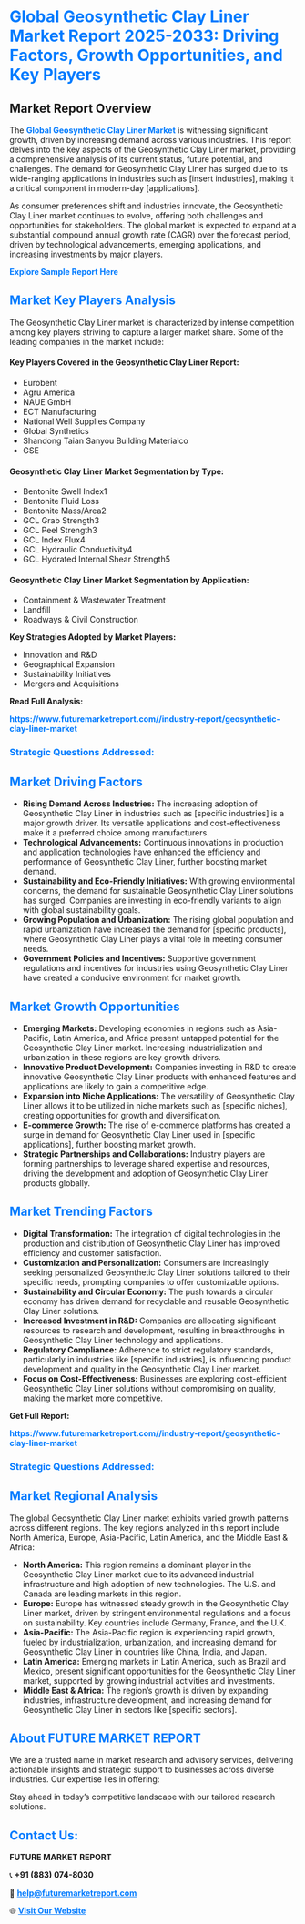 <h1 style="color: #007BFF;">Global Geosynthetic Clay Liner Market Report 2025-2033: Driving Factors, Growth Opportunities, and Key Players</h1>

<section id="overview">
<h2>Market Report Overview</h2>
<p>The <a href="https://www.futuremarketreport.com//industry-report/geosynthetic-clay-liner-market" style="color: #007BFF; text-decoration: none;"><strong>Global Geosynthetic Clay Liner Market</strong></a> is witnessing significant growth, driven by increasing demand across various industries. This report delves into the key aspects of the Geosynthetic Clay Liner market, providing a comprehensive analysis of its current status, future potential, and challenges. The demand for Geosynthetic Clay Liner has surged due to its wide-ranging applications in industries such as [insert industries], making it a critical component in modern-day [applications].</p>
<p>As consumer preferences shift and industries innovate, the Geosynthetic Clay Liner market continues to evolve, offering both challenges and opportunities for stakeholders. The global market is expected to expand at a substantial compound annual growth rate (CAGR) over the forecast period, driven by technological advancements, emerging applications, and increasing investments by major players.</p>
</section>

<section id="overview">
<p><a href="https://www.futuremarketreport.com//request-sample/reportId=64281" style="color: #007BFF; text-decoration: none;"><strong>Explore Sample Report Here</strong></a></p>
</section>

<section id="key-players">
<h2 style="color: #007BFF;">Market Key Players Analysis</h2>
<p>The Geosynthetic Clay Liner market is characterized by intense competition among key players striving to capture a larger market share. Some of the leading companies in the market include:</p>
<h4>Key Players Covered in the Geosynthetic Clay Liner Report:</h4>
<ul><li>Eurobent</li><li>Agru America</li><li>NAUE GmbH</li><li>ECT Manufacturing</li><li>National Well Supplies Company</li><li>Global Synthetics</li><li>Shandong Taian Sanyou Building Materialco</li><li>GSE</li></ul>
<h4>Geosynthetic Clay Liner Market Segmentation by Type:</h4>
<ul><li>Bentonite Swell Index1</li><li>Bentonite Fluid Loss</li><li>Bentonite Mass/Area2</li><li>GCL Grab Strength3</li><li>GCL Peel Strength3</li><li>GCL Index Flux4</li><li>GCL Hydraulic Conductivity4</li><li>GCL Hydrated Internal Shear Strength5</li></ul>

<h4>Geosynthetic Clay Liner Market Segmentation by Application:</h4>
<ul><li>Containment &amp; Wastewater Treatment</li><li>Landfill</li><li>Roadways &amp; Civil Construction</li></ul>
<p><strong>Key Strategies Adopted by Market Players:</strong></p>
<ul>
<li>Innovation and R&D</li>
<li>Geographical Expansion</li>
<li>Sustainability Initiatives</li>
<li>Mergers and Acquisitions</li>
</ul>
</section>

<section>
<p><strong>Read Full Analysis: </strong></p><a href="https://www.futuremarketreport.com//industry-report/geosynthetic-clay-liner-market" style="color: #007BFF; text-decoration: none;"><strong>https://www.futuremarketreport.com//industry-report/geosynthetic-clay-liner-market</strong></a>
<h3 style="color: #007BFF;">Strategic Questions Addressed:</h3>
</section>

<section id="driving-factors">
<h2 style="color: #007BFF;">Market Driving Factors</h2>
<ul>
<li><strong>Rising Demand Across Industries:</strong> The increasing adoption of Geosynthetic Clay Liner in industries such as [specific industries] is a major growth driver. Its versatile applications and cost-effectiveness make it a preferred choice among manufacturers.</li>
<li><strong>Technological Advancements:</strong> Continuous innovations in production and application technologies have enhanced the efficiency and performance of Geosynthetic Clay Liner, further boosting market demand.</li>
<li><strong>Sustainability and Eco-Friendly Initiatives:</strong> With growing environmental concerns, the demand for sustainable Geosynthetic Clay Liner solutions has surged. Companies are investing in eco-friendly variants to align with global sustainability goals.</li>
<li><strong>Growing Population and Urbanization:</strong> The rising global population and rapid urbanization have increased the demand for [specific products], where Geosynthetic Clay Liner plays a vital role in meeting consumer needs.</li>
<li><strong>Government Policies and Incentives:</strong> Supportive government regulations and incentives for industries using Geosynthetic Clay Liner have created a conducive environment for market growth.</li>
</ul>
</section>

<section id="growth-opportunities">
<h2 style="color: #007BFF;">Market Growth Opportunities</h2>
<ul>
<li><strong>Emerging Markets:</strong> Developing economies in regions such as Asia-Pacific, Latin America, and Africa present untapped potential for the Geosynthetic Clay Liner market. Increasing industrialization and urbanization in these regions are key growth drivers.</li>
<li><strong>Innovative Product Development:</strong> Companies investing in R&D to create innovative Geosynthetic Clay Liner products with enhanced features and applications are likely to gain a competitive edge.</li>
<li><strong>Expansion into Niche Applications:</strong> The versatility of Geosynthetic Clay Liner allows it to be utilized in niche markets such as [specific niches], creating opportunities for growth and diversification.</li>
<li><strong>E-commerce Growth:</strong> The rise of e-commerce platforms has created a surge in demand for Geosynthetic Clay Liner used in [specific applications], further boosting market growth.</li>
<li><strong>Strategic Partnerships and Collaborations:</strong> Industry players are forming partnerships to leverage shared expertise and resources, driving the development and adoption of Geosynthetic Clay Liner products globally.</li>
</ul>
</section>

<section id="trending-factors">
<h2 style="color: #007BFF;">Market Trending Factors</h2>
<ul>
<li><strong>Digital Transformation:</strong> The integration of digital technologies in the production and distribution of Geosynthetic Clay Liner has improved efficiency and customer satisfaction.</li>
<li><strong>Customization and Personalization:</strong> Consumers are increasingly seeking personalized Geosynthetic Clay Liner solutions tailored to their specific needs, prompting companies to offer customizable options.</li>
<li><strong>Sustainability and Circular Economy:</strong> The push towards a circular economy has driven demand for recyclable and reusable Geosynthetic Clay Liner solutions.</li>
<li><strong>Increased Investment in R&D:</strong> Companies are allocating significant resources to research and development, resulting in breakthroughs in Geosynthetic Clay Liner technology and applications.</li>
<li><strong>Regulatory Compliance:</strong> Adherence to strict regulatory standards, particularly in industries like [specific industries], is influencing product development and quality in the Geosynthetic Clay Liner market.</li>
<li><strong>Focus on Cost-Effectiveness:</strong> Businesses are exploring cost-efficient Geosynthetic Clay Liner solutions without compromising on quality, making the market more competitive.</li>
</ul>
</section>

<section>
<p><strong>Get Full Report: </strong></p><a href="https://www.futuremarketreport.com//industry-report/geosynthetic-clay-liner-market" style="color: #007BFF; text-decoration: none;"><strong>https://www.futuremarketreport.com//industry-report/geosynthetic-clay-liner-market</strong></a>
<h3 style="color: #007BFF;">Strategic Questions Addressed:</h3>
</section>


<section id="regional-analysis">
<h2 style="color: #007BFF;">Market Regional Analysis</h2>
<p>The global Geosynthetic Clay Liner market exhibits varied growth patterns across different regions. The key regions analyzed in this report include North America, Europe, Asia-Pacific, Latin America, and the Middle East & Africa:</p>
<ul>
<li><strong>North America:</strong> This region remains a dominant player in the Geosynthetic Clay Liner market due to its advanced industrial infrastructure and high adoption of new technologies. The U.S. and Canada are leading markets in this region.</li>
<li><strong>Europe:</strong> Europe has witnessed steady growth in the Geosynthetic Clay Liner market, driven by stringent environmental regulations and a focus on sustainability. Key countries include Germany, France, and the U.K.</li>
<li><strong>Asia-Pacific:</strong> The Asia-Pacific region is experiencing rapid growth, fueled by industrialization, urbanization, and increasing demand for Geosynthetic Clay Liner in countries like China, India, and Japan.</li>
<li><strong>Latin America:</strong> Emerging markets in Latin America, such as Brazil and Mexico, present significant opportunities for the Geosynthetic Clay Liner market, supported by growing industrial activities and investments.</li>
<li><strong>Middle East & Africa:</strong> The region’s growth is driven by expanding industries, infrastructure development, and increasing demand for Geosynthetic Clay Liner in sectors like [specific sectors].</li>
</ul>
</section>

<footer>
<h2 style="color: #007BFF;">About FUTURE MARKET REPORT</h2>
<p>We are a trusted name in market research and advisory services, delivering actionable insights and strategic support to businesses across diverse industries. Our expertise lies in offering:</p>

<p>Stay ahead in today’s competitive landscape with our tailored research solutions.</p>

<h2 style="color: #007BFF;">Contact Us:</h2>
<p><strong>FUTURE MARKET REPORT</strong></p>
<p>📞 <strong>+91 (883) 074-8030</strong></p>
<p>📧 <strong><a href="mailto:help@futuremarketreport.com" style="color: #007BFF;">help@futuremarketreport.com</a></strong></p>
<p>🌐 <strong><a href="https://www.futuremarketreport.com/" style="color: #007BFF;">Visit Our Website</a></strong></p>
</footer>